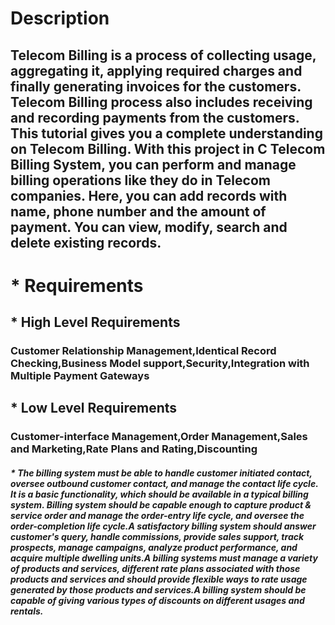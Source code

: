  # Description 
 ## Telecom Billing is a process of collecting usage, aggregating it, applying required charges and finally generating invoices for the customers. Telecom Billing process also includes receiving and recording payments from the customers. This tutorial gives you a complete understanding on Telecom Billing. With this project in C Telecom Billing System, you can perform and manage billing operations like they do in Telecom companies. Here, you can add records with name, phone number and the amount of payment. You can view, modify, search and delete existing records.
# * Requirements
## * High Level Requirements
### Customer Relationship Management,Identical Record Checking,Business Model support,Security,Integration with Multiple Payment Gateways
## * Low Level Requirements
### Customer-interface Management,Order Management,Sales and Marketing,Rate Plans and Rating,Discounting
##### * The billing system must be able to handle customer initiated contact, oversee outbound customer contact, and manage the contact life cycle. It is a basic functionality, which should be available in a typical billing system. Billing system should be capable enough to capture product & service order and manage the order-entry life cycle, and oversee the order-completion life cycle.A satisfactory billing system should answer customer's query, handle commissions, provide sales support, track prospects, manage campaigns, analyze product performance, and acquire multiple dwelling units.A billing systems must manage a variety of products and services, different rate plans associated with those products and services and should provide flexible ways to rate usage generated by those products and services.A billing system should be capable of giving various types of discounts on different usages and rentals.
